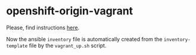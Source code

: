 # openshift-origin-vagrant

Please, find instructions [here](https://techbloc.net/archives/2581).

Now the ansible `inventory` file is automatically created from the `inventory-template` file by the `vagrant_up.sh` script.
